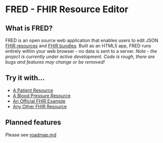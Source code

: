 # FRED - FHIR Resource Editor

## What is FRED?
FRED is an open source web application that enables users to edit JSON [FHIR resources](https://www.hl7.org/fhir/resourcelist.html) and [FHIR bundles](https://www.hl7.org/fhir/bundle.html). Built as an HTML5 app, FRED runs entirely within your web browser - no data is sent to a server. *Note - the project is currently under active development. Code is rough, there are bugs and features may change or be removed!*

## Try it with...
- [A Patient Resource](http://docs.smarthealthit.org/fred/?resource=http%3A%2F%2Fdocs.smarthealthit.org%2Ffred%2Fsamples%2Flisa.json)
- [A Blood Pressure Resource](http://docs.smarthealthit.org/fred/?resource=http%3A%2F%2Fdocs.smarthealthit.org%2Ffred%2Fsamples%2Fbp.json)
- [An Official FHIR Example](http://docs.smarthealthit.org/dstu2-examples/?editorurl=http%3A%2F%2Fdocs.smarthealthit.org%2Ffred%2F)
- [Any Other FHIR Resource](http://docs.smarthealthit.org/fred/)

## Planned features
Please see [roadmap.md](roadmap.md)
